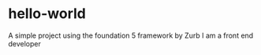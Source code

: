 # hello-world
A simple project using the foundation 5 framework by Zurb 
I am a front end developer 
